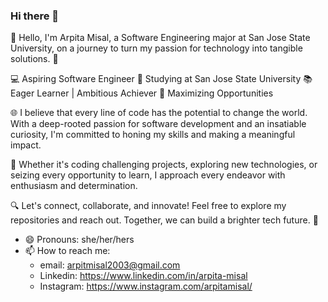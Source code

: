 ### Hi there 👋

👋 Hello, I'm Arpita Misal, a Software Engineering major at San Jose State University, on a journey to turn my passion for technology into tangible solutions. 🚀

💻 Aspiring Software Engineer
🏫 Studying at San Jose State University
📚 Eager Learner | Ambitious Achiever
🌟 Maximizing Opportunities

🌐 I believe that every line of code has the potential to change the world. With a deep-rooted passion for software development and an insatiable curiosity, I'm committed to honing my skills and making a meaningful impact.

🚀 Whether it's coding challenging projects, exploring new technologies, or seizing every opportunity to learn, I approach every endeavor with enthusiasm and determination.

🔍 Let's connect, collaborate, and innovate! Feel free to explore my repositories and reach out. Together, we can build a brighter tech future. 🌠

- 😄 Pronouns: she/her/hers
- 📫 How to reach me:
    - email: arpitmisal2003@gmail.com
    - Linkedin: https://www.linkedin.com/in/arpita-misal
    - Instagram: https://www.instagram.com/arpitamisal/
